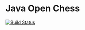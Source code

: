 # Java Open Chess

[![Build Status](https://travis-ci.org/ovgu-ccd/jchess.svg)](https://travis-ci.org/ovgu-ccd/jchess)
